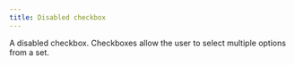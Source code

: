 ```yaml
---
title: Disabled checkbox
---
```


A disabled checkbox. Checkboxes allow the user to select multiple options from a set.
